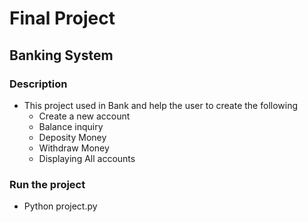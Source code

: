 # Final Project
## Banking System

### Description
- This project used in Bank and help the user to create the following 
  - Create a new account
  - Balance inquiry
  - Deposity Money
  - Withdraw Money
  - Displaying All accounts
### Run the project 
- Python project.py
